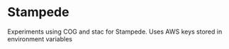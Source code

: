 # Stampede

Experiments using COG and stac for Stampede.
Uses AWS keys stored in environment variables
